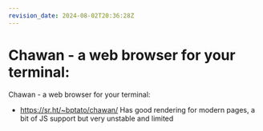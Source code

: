```yaml
---
revision_date: 2024-08-02T20:36:28Z
---
```

# Chawan - a web browser for your terminal:
Chawan - a web browser for your terminal:
* https://sr.ht/~bptato/chawan/
Has good rendering for modern pages, a bit of JS support but very unstable and limited